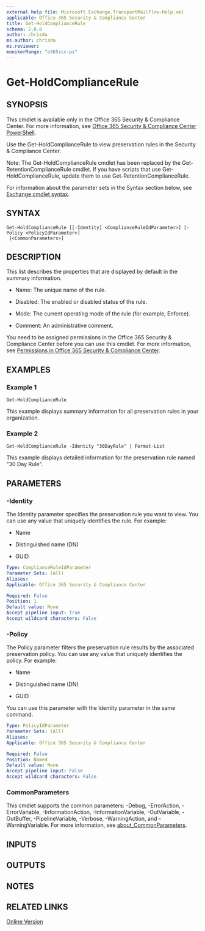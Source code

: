 ```yaml
---
external help file: Microsoft.Exchange.TransportMailflow-Help.xml
applicable: Office 365 Security & Compliance Center
title: Get-HoldComplianceRule
schema: 2.0.0
author: chrisda
ms.author: chrisda
ms.reviewer:
monikerRange: "o365scc-ps"
---
```


# Get-HoldComplianceRule

## SYNOPSIS
This cmdlet is available only in the Office 365 Security & Compliance Center. For more information, see [Office 365 Security & Compliance Center PowerShell](https://docs.microsoft.com/powershell/exchange/office-365-scc/office-365-scc-powershell).

Use the Get-HoldComplianceRule to view preservation rules in the Security & Compliance Center.

Note: The Get-HoldComplianceRule cmdlet has been replaced by the Get-RetentionComplianceRule cmdlet. If you have scripts that use Get-HoldComplianceRule, update them to use Get-RetentionComplianceRule.

For information about the parameter sets in the Syntax section below, see [Exchange cmdlet syntax](https://docs.microsoft.com/powershell/exchange/exchange-server/exchange-cmdlet-syntax).

## SYNTAX

```
Get-HoldComplianceRule [[-Identity] <ComplianceRuleIdParameter>] [-Policy <PolicyIdParameter>]
 [<CommonParameters>]
```

## DESCRIPTION
This list describes the properties that are displayed by default in the summary information.

- Name: The unique name of the rule.

- Disabled: The enabled or disabled status of the rule.

- Mode: The current operating mode of the rule (for example, Enforce).

- Comment: An administrative comment.

You need to be assigned permissions in the Office 365 Security & Compliance Center before you can use this cmdlet. For more information, see [Permissions in Office 365 Security & Compliance Center](https://go.microsoft.com/fwlink/p/?LinkId=511920).

## EXAMPLES

### Example 1
```
Get-HoldComplianceRule
```

This example displays summary information for all preservation rules in your organization.

### Example 2
```
Get-HoldComplianceRule -Identity "30DayRule" | Format-List
```

This example displays detailed information for the preservation rule named "30 Day Rule".

## PARAMETERS

### -Identity
The Identity parameter specifies the preservation rule you want to view. You can use any value that uniquely identifies the rule. For example:

- Name

- Distinguished name (DN)

- GUID

```yaml
Type: ComplianceRuleIdParameter
Parameter Sets: (All)
Aliases:
Applicable: Office 365 Security & Compliance Center

Required: False
Position: 1
Default value: None
Accept pipeline input: True
Accept wildcard characters: False
```

### -Policy
The Policy parameter filters the preservation rule results by the associated preservation policy. You can use any value that uniquely identifies the policy. For example:

- Name

- Distinguished name (DN)

- GUID

You can use this parameter with the Identity parameter in the same command.

```yaml
Type: PolicyIdParameter
Parameter Sets: (All)
Aliases:
Applicable: Office 365 Security & Compliance Center

Required: False
Position: Named
Default value: None
Accept pipeline input: False
Accept wildcard characters: False
```

### CommonParameters
This cmdlet supports the common parameters: -Debug, -ErrorAction, -ErrorVariable, -InformationAction, -InformationVariable, -OutVariable, -OutBuffer, -PipelineVariable, -Verbose, -WarningAction, and -WarningVariable. For more information, see [about_CommonParameters](https://go.microsoft.com/fwlink/p/?LinkID=113216).

## INPUTS

###  

## OUTPUTS

###  

## NOTES

## RELATED LINKS

[Online Version](https://technet.microsoft.com/library/bbdee91a-a0e7-40fc-9439-7beae5218e5a.aspx)
